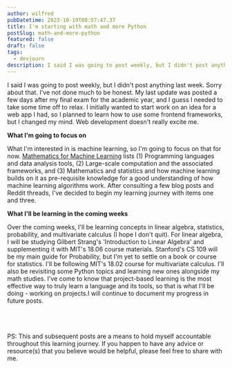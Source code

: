```yaml
---
author: wilfred
pubDatetime: 2023-10-19T00:57:47.37
title: I'm starting with math and more Python
postSlug: math-and-more-python
featured: false
draft: false
tags:
  - devjourn
description: I said I was going to post weekly, but I didn't post anything last week. Here's what I have for this week.
---
```


I said I was going to post weekly, but I didn't post anything last week. Sorry about that. I've not done much to be honest. My last update was posted a few days after my final exam for the academic year, and I guess I needed to take some time off to relax. I initially wanted to start work on an idea for a web app I had, so I planned to learn how to use some frontend frameworks, but I changed my mind. Web development doesn't really excite me.
<br>

**What I'm going to focus on**

What I'm interested in is machine learning, so I'm going to focus on that for now. [Mathematics for Machine Learning](https://mml-book.github.io/) lists (1) Programming languages and data analysis tools, (2) Large-scale computation and the associated frameworks, and (3) Mathematics and statistics and how machine learning builds on it as pre-requisite knowledge for a good understanding of how machine learning algorithms work. After consulting a few blog posts and Reddit threads, I've decided to begin my learning journey with items one and three.
<br>

**What I'll be learning in the coming weeks**

Over the coming weeks, I'll be learning concepts in linear algebra, statistics, probability, and multivariate calculus (I hope I don't quit). For linear algebra, I will be studying Gilbert Strang's 'Introduction to Linear Algebra' and supplementing it with MIT's 18.06 course materials. Stanford's CS 109 will be my main guide for Probability, but I'm yet to settle on a book or course for statistics. I'll be following MIT's 18.02 course for multivariate calculus. I'll also be revisiting some Python topics and learning new ones alongside my math studies. I've come to know that project-based learning is the most effective way to truly learn a language and its tools, so that is what I'll be doing - working on projects.I will continue to document my progress in future posts.  
<br>
<br>
<br>

PS: This and subsequent posts are a means to hold myself accountable throughout this learning journey. If you happen to have any advice or resource(s) that you believe would be helpful, please feel free to share with me.
